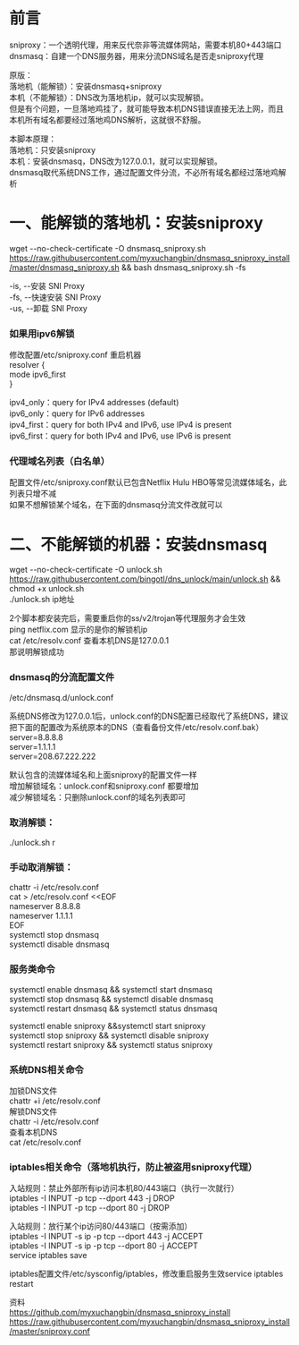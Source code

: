 # 前言  
sniproxy：一个透明代理，用来反代奈非等流媒体网站，需要本机80+443端口  
dnsmasq：自建一个DNS服务器，用来分流DNS域名是否走sniproxy代理

原版：  
落地机（能解锁）：安装dnsmasq+sniproxy  
本机（不能解锁）：DNS改为落地机ip，就可以实现解锁。  
但是有个问题，一旦落地鸡挂了，就可能导致本机DNS错误直接无法上网，而且本机所有域名都要经过落地鸡DNS解析，这就很不舒服。

本脚本原理：  
落地机：只安装sniproxy  
本机：安装dnsmasq，DNS改为127.0.0.1，就可以实现解锁。  
dnsmasq取代系统DNS工作，通过配置文件分流，不必所有域名都经过落地鸡解析


# 一、能解锁的落地机：安装sniproxy
wget --no-check-certificate -O dnsmasq_sniproxy.sh https://raw.githubusercontent.com/myxuchangbin/dnsmasq_sniproxy_install/master/dnsmasq_sniproxy.sh && bash dnsmasq_sniproxy.sh -fs

-is, --安装 SNI Proxy  
-fs, --快速安装 SNI Proxy  
-us, --卸载 SNI Proxy

### 如果用ipv6解锁
修改配置/etc/sniproxy.conf 重启机器  
resolver {  
     mode ipv6_first  
 }
 
ipv4_only：query for IPv4 addresses (default)  
ipv6_only：query for IPv6 addresses  
ipv4_first：query for both IPv4 and IPv6, use IPv4 is present  
ipv6_first：query for both IPv4 and IPv6, use IPv6 is present  

### 代理域名列表（白名单）
配置文件/etc/sniproxy.conf默认已包含Netflix Hulu HBO等常见流媒体域名，此列表只增不减  
如果不想解锁某个域名，在下面的dnsmasq分流文件改就可以  

# 二、不能解锁的机器：安装dnsmasq
wget --no-check-certificate -O unlock.sh https://raw.githubusercontent.com/bingotl/dns_unlock/main/unlock.sh && chmod +x unlock.sh  
./unlock.sh ip地址

2个脚本都安装完后，需要重启你的ss/v2/trojan等代理服务才会生效  
ping netflix.com  显示的是你的解锁机ip  
cat /etc/resolv.conf  查看本机DNS是127.0.0.1  
那说明解锁成功

### dnsmasq的分流配置文件
/etc/dnsmasq.d/unlock.conf  

系统DNS修改为127.0.0.1后，unlock.conf的DNS配置已经取代了系统DNS，建议把下面的配置改为系统原本的DNS（查看备份文件/etc/resolv.conf.bak） 
server=8.8.8.8  
server=1.1.1.1  
server=208.67.222.222  

默认包含的流媒体域名和上面sniproxy的配置文件一样  
增加解锁域名：unlock.conf和sniproxy.conf 都要增加  
减少解锁域名：只删除unlock.conf的域名列表即可

### 取消解锁：
./unlock.sh r

### 手动取消解锁：
chattr -i /etc/resolv.conf  
cat > /etc/resolv.conf <<EOF  
nameserver 8.8.8.8  
nameserver 1.1.1.1  
EOF  
systemctl stop dnsmasq  
systemctl disable dnsmasq

### 服务类命令
systemctl enable dnsmasq && systemctl start dnsmasq  
systemctl stop dnsmasq && systemctl disable dnsmasq  
systemctl restart dnsmasq && systemctl status dnsmasq 
 
systemctl enable sniproxy &&systemctl start sniproxy  
systemctl stop sniproxy && systemctl disable sniproxy              
systemctl restart sniproxy && systemctl status sniproxy

### 系统DNS相关命令
加锁DNS文件  
chattr +i /etc/resolv.conf  
解锁DNS文件  
chattr -i /etc/resolv.conf  
查看本机DNS  
cat /etc/resolv.conf

### iptables相关命令（落地机执行，防止被盗用sniproxy代理）
入站规则：禁止外部所有ip访问本机80/443端口（执行一次就行）  
iptables -I INPUT -p tcp --dport 443 -j DROP  
iptables -I INPUT -p tcp --dport 80 -j DROP

入站规则：放行某个ip访问80/443端口（按需添加）  
iptables -I INPUT -s ip -p tcp --dport 443 -j ACCEPT  
iptables -I INPUT -s ip -p tcp --dport 80 -j ACCEPT  
service iptables save

iptables配置文件/etc/sysconfig/iptables，修改重启服务生效service iptables restart   

资料  
https://github.com/myxuchangbin/dnsmasq_sniproxy_install  
https://raw.githubusercontent.com/myxuchangbin/dnsmasq_sniproxy_install/master/sniproxy.conf
